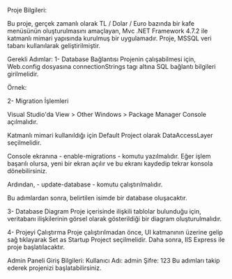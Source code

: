 Proje Bilgileri:

Bu proje, gerçek zamanlı olarak TL / Dolar / Euro bazında bir kafe menüsünün oluşturulmasını amaçlayan, Mvc .NET Framework 4.7.2 ile katmanlı mimari yapısında kurulmuş bir uygulamadır. Proje, MSSQL veri tabanı kullanılarak geliştirilmiştir.

Gerekli Adımlar:
1- Database Bağlantısı
Projenin çalışabilmesi için, Web.config dosyasına connectionStrings tagı altına SQL bağlantı bilgileri girilmelidir.

Örnek:
<connectionStrings>
    <add name="DefaultConnection" connectionString="Server=your_server_name;Database=your_database_name;Trusted_Connection=True;" />
</connectionStrings>

2- Migration İşlemleri

Visual Studio'da View > Other Windows > Package Manager Console açılmalıdır.

Katmanlı mimari kullanıldığı için Default Project olarak DataAccessLayer seçilmelidir.

Console ekranına - enable-migrations - komutu yazılmalıdır.
Eğer işlem başarılı olursa, yeni bir ekran açılır ve bu ekranı kaydedip tekrar konsola dönebilirsiniz.

Ardından, - update-database - komutu çalıştırılmalıdır.

Bu adımlardan sonra, belirtilen isimde bir database oluşacaktır.

3- Database Diagram
Proje içerisinde ilişkili tablolar bulunduğu için, veritabanı ilişkilerinin görsel olarak gösterildiği bir diagram oluşturulmalıdır.

4- Projeyi Çalıştırma
Proje çalıştırılmadan önce, UI katmanının üzerine gelip sağ tıklayarak Set as Startup Project seçilmelidir.
Daha sonra, IIS Express ile proje başlatılacaktır.

Admin Paneli Giriş Bilgileri:
Kullanıcı Adı: admin
Şifre: 123
Bu adımları takip ederek projenizi başlatabilirsiniz.
